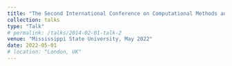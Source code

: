 ```yaml
---
title: "The Second International Conference on Computational Methods and Applications in Engineering (ICCMAE)"
collection: talks
type: "Talk"
# permalink: /talks/2014-02-01-talk-2
venue: "Mississippi State University, May 2022"
date: 2022-05-01
# location: "London, UK"
---
```


<!-- [More information here](http://example2.com)

This is a description of your talk, which is a markdown files that can be all markdown-ified like any other post. Yay markdown! -->
